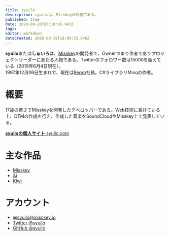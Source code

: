 ```yaml
---
title: syuilo
description: syuiloは、Misskeyの作者である。
published: true
date: 2020-09-20T05:10:45.943Z
tags: 
editor: markdown
dateCreated: 2020-09-19T18:09:55.946Z
---
```


**syuilo**または**しゅいろ**は、[Misskey](/ja/software/misskey)の開発者で、Ownerつまり作者でありプロジェクトリーダーにあたる人物である。Twitterのフォロワー数は15000を超えている（2019年6月4日現在）。  
1997年12月06日生まれで、現在は[Repro](https://repro.io/)社員。C#ライブラリMisqの作者。

# 概要
17歳の若さでMisskeyを開発したデベロッパーである。Web技術に長けている上、DTMの作成を行え、作成した音楽をSoundCloudやMisskey上で発表している。

[**syuiloの個人サイト** syuilo.com](https://syuilo.com)

# 主な作品
- [Misskey](/ja/software/misskey)
- [Ai](/ja/aichan)
- [Kiwi](/ja/software/kiwi)

# アカウント
- [@syuilo@misskey.io](https://misskey.io/@syuilo)
- [Twitter @syuilo](https://twitter.com/syuilo)
- [GitHub @syuilo](https://github.io/syuilo)
